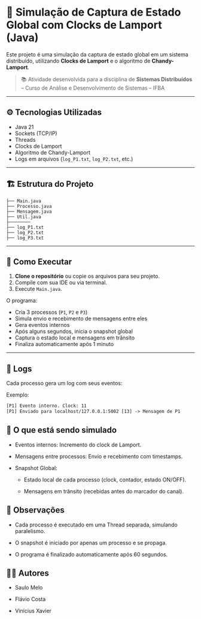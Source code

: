 # 🧠 Simulação de Captura de Estado Global com Clocks de Lamport (Java)

Este projeto é uma simulação da captura de estado global em um sistema distribuído, utilizando **Clocks de Lamport** e o algoritmo de **Chandy-Lamport**.

> 📚 Atividade desenvolvida para a disciplina de **Sistemas Distribuídos** – Curso de Análise e Desenvolvimento de Sistemas – IFBA

---

## ⚙️ Tecnologias Utilizadas

- Java 21
- Sockets (TCP/IP)
- Threads
- Clocks de Lamport
- Algoritmo de Chandy-Lamport
- Logs em arquivos (`log_P1.txt`, `log_P2.txt`, etc.)

---

## 🏗️ Estrutura do Projeto

```
├── Main.java
├── Processo.java
├── Mensagem.java
├── Util.java
├────────
├── log_P1.txt
├── log_P2.txt
├── log_P3.txt
```

---

## 🧪 Como Executar

1. **Clone o repositório** ou copie os arquivos para seu projeto.
2. Compile com sua IDE ou via terminal.
3. Execute `Main.java`.

O programa:
- Cria 3 processos (`P1`, `P2` e `P3`)
- Simula envio e recebimento de mensagens entre eles
- Gera eventos internos
- Após alguns segundos, inicia o snapshot global
- Captura o estado local e mensagens em trânsito
- Finaliza automaticamente após 1 minuto

---

## 📄 Logs

Cada processo gera um log com seus eventos:

Exemplo:
```txt
[P1] Evento interno. Clock: 11
[P1] Enviado para localhost/127.0.0.1:5002 [13] -> Mensagem de P1
```

## 🧠 O que está sendo simulado
- Eventos internos: Incremento do clock de Lamport.

- Mensagens entre processos: Envio e recebimento com timestamps.

- Snapshot Global:

    - Estado local de cada processo (clock, contador, estado ON/OFF).

    - Mensagens em trânsito (recebidas antes do marcador do canal).

## 📌 Observações
- Cada processo é executado em uma Thread separada, simulando paralelismo.

- O snapshot é iniciado por apenas um processo e se propaga.

- O programa é finalizado automaticamente após 60 segundos.

## 👨‍💻 Autores
- Saulo Melo

- Flávio Costa

- Vinícius Xavier